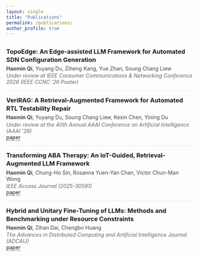 ```yaml
---
layout: single
title: "Publications"
permalink: /publications/
author_profile: true
---
```


<style>
.pubs { margin-top: 0.5rem; }
.pubs .item { padding: 0.9rem 0; border-bottom: 1px solid rgba(0,0,0,0.08); }
.pubs .item:last-child { border-bottom: none; }
.pub-title { margin: 0 0 .25rem 0; font-weight: 700; line-height: 1.35; }
.pub-authors { color: #444; margin-bottom: .15rem; }
.pub-venue { color: #666; font-style: italic; }
.pub-links a { text-decoration: none; border-bottom: 1px dotted; }
</style>

<div class="pubs">

<div class="item">
  <h3 class="pub-title">TopoEdge: An Edge-assisted LLM Framework for Automated SDN Configuration Generation</h3>
  <div class="pub-authors"><strong>Haomin Qi</strong>, Yuyang Du, Ziheng Kang, Yue Zhan, Soung Chang Liew</div>
  <div class="pub-venue"><em>Under review at IEEE Consumer Communications &amp; Networking Conference 2026 (IEEE CCNC ’26 Poster)</em></div>
</div>

<div class="item">
  <h3 class="pub-title">VeriRAG: A Retrieval-Augmented Framework for Automated RTL Testability Repair</h3>
  <div class="pub-authors"><strong>Haomin Qi</strong>, Yuyang Du, Soung Chang Liew, Kexin Chen, Yining Du</div>
  <div class="pub-venue"><em>Under review at the 40th Annual AAAI Conference on Artificial Intelligence (AAAI ’26)</em></div>
  <div class="pub-links"><a href="https://arxiv.org/abs/2507.15664" target="_blank" rel="noopener">paper</a></div>
</div>

<div class="item">
  <h3 class="pub-title">Transforming ABA Therapy: An IoT-Guided, Retrieval-Augmented LLM Framework</h3>
  <div class="pub-authors"><strong>Haomin Qi</strong>, Chung-Ho Sin, Rosanna Yuen-Yan Chan, Victor Chun-Man Wong</div>
  <div class="pub-venue"><em>IEEE Access Journal (2025-30591)</em></div>
  <div class="pub-links"><a href="/files/ABA-RAG.pdf" target="_blank" rel="noopener">paper</a></div>
</div>

<div class="item">
  <h3 class="pub-title">Hybrid and Unitary Fine-Tuning of LLMs: Methods and Benchmarking under Resource Constraints</h3>
  <div class="pub-authors"><strong>Haomin Qi</strong>, Zihan Dai, Chengbo Huang</div>
  <div class="pub-venue"><em>The Advances in Distributed Computing and Artificial Intelligence Journal (ADCAIJ)</em></div>
  <div class="pub-links"><a href="https://arxiv.org/abs/2507.18076" target="_blank" rel="noopener">paper</a></div>
</div>

</div>
